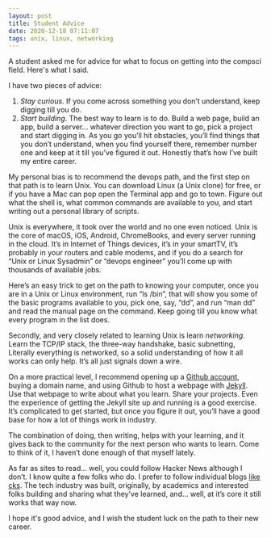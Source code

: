 ```yaml
---
layout: post
title: Student Advice
date: 2020-12-18 07:11:07
tags: unix, linux, networking
---
```


A student asked me for advice for what to focus on getting into the compsci field. Here's what I said.

I have two pieces of advice:

1. *Stay curious*. If you come across something you don’t understand, keep digging till you do. 
2. *Start building*. The best way to learn is to do. Build a web page, build an app, build a server… whatever direction you want to go, pick a project and start digging in. As you go you’ll hit obstacles, you’ll find things that you don’t understand, when you find yourself there, remember number one and keep at it till you’ve figured it out. Honestly that’s how I’ve built my entire career. 

My personal bias is to recommend the devops path, and the first step on that path is to learn Unix. You can download Linux (a Unix clone) for free, or if you have a Mac can pop open the Terminal app and go to town. Figure out what the shell is, what common commands are available to you, and start writing out a personal library of scripts. 

Unix is everywhere, it took over the world and no one even noticed. Unix is the core of macOS, iOS, Android, ChromeBooks, and every server running in the cloud. It’s in Internet of Things devices, it’s in your smartTV, it’s probably in your routers and cable modems, and if you do a search for “Unix or Linux Sysadmin” or “devops engineer” you’ll come up with thousands of available jobs. 

Here’s an easy trick to get on the path to knowing your computer, once you are in a Unix or Linux environment, run “ls /bin”, that will show you some of the basic programs available to you, pick one, say, “dd”, and run “man dd” and read the manual page on the command. Keep going till you know what every program in the list does.  

Secondly, and very closely related to learning Unix is learn *networking*. Learn the TCP/IP stack, the three-way handshake, basic subnetting, Literally everything is networked, so a solid understanding of how it all works can only help. It’s all just signals down a wire. 

On a more practical level, I recommend opening up a [Github account][1], buying a domain name, and using Github to host a webpage with [Jekyll][2]. Use that webpage to write about what you learn. Share your projects. Even the experience of getting the Jekyll site up and running is a good exercise. It’s complicated to get started, but once you figure it out, you’ll have a good base for how a lot of things work in industry. 

The combination of doing, then writing, helps with your learning, and it gives back to the community for the next person who wants to learn. Come to think of it, I haven’t done enough of that myself lately. 

As far as sites to read… well, you could follow Hacker News  although I don’t. I know quite a few folks who do. I prefer to follow individual blogs [like cks][3]. The tech industry was built, originally, by academics and interested folks building and sharing what they’ve learned, and… well, at it’s core it still works that way now. 

I hope it's good advice, and I wish the student luck on the path to their new career.


[1]: https://pages.github.com
[2]: https://jekyllrb.com
[3]: https://utcc.utoronto.ca/~cks/space/blog/